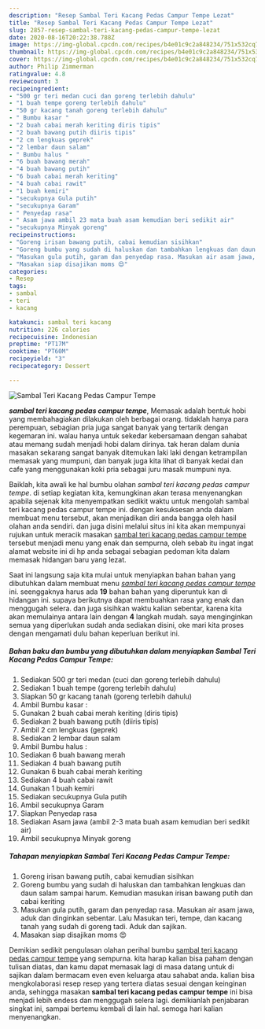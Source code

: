 ```yaml
---
description: "Resep Sambal Teri Kacang Pedas Campur Tempe Lezat"
title: "Resep Sambal Teri Kacang Pedas Campur Tempe Lezat"
slug: 2857-resep-sambal-teri-kacang-pedas-campur-tempe-lezat
date: 2020-08-16T20:22:38.788Z
image: https://img-global.cpcdn.com/recipes/b4e01c9c2a848234/751x532cq70/sambal-teri-kacang-pedas-campur-tempe-foto-resep-utama.jpg
thumbnail: https://img-global.cpcdn.com/recipes/b4e01c9c2a848234/751x532cq70/sambal-teri-kacang-pedas-campur-tempe-foto-resep-utama.jpg
cover: https://img-global.cpcdn.com/recipes/b4e01c9c2a848234/751x532cq70/sambal-teri-kacang-pedas-campur-tempe-foto-resep-utama.jpg
author: Philip Zimmerman
ratingvalue: 4.8
reviewcount: 3
recipeingredient:
- "500 gr teri medan cuci dan goreng terlebih dahulu"
- "1 buah tempe goreng terlebih dahulu"
- "50 gr kacang tanah goreng terlebih dahulu"
- " Bumbu kasar "
- "2 buah cabai merah keriting diris tipis"
- "2 buah bawang putih diiris tipis"
- "2 cm lengkuas geprek"
- "2 lembar daun salam"
- " Bumbu halus "
- "6 buah bawang merah"
- "4 buah bawang putih"
- "6 buah cabai merah keriting"
- "4 buah cabai rawit"
- "1 buah kemiri"
- "secukupnya Gula putih"
- "secukupnya Garam"
- " Penyedap rasa"
- " Asam jawa ambil 23 mata buah asam kemudian beri sedikit air"
- "secukupnya Minyak goreng"
recipeinstructions:
- "Goreng irisan bawang putih, cabai kemudian sisihkan"
- "Goreng bumbu yang sudah di haluskan dan tambahkan lengkuas dan daun salam sampai harum. Kemudian masukan irisan bawang putih dan cabai keriting"
- "Masukan gula putih, garam dan penyedap rasa. Masukan air asam jawa, aduk dan dinginkan sebentar. Lalu Masukan teri, tempe, dan kacang tanah yang sudah di goreng tadi. Aduk dan sajikan."
- "Masakan siap disajikan moms 😍"
categories:
- Resep
tags:
- sambal
- teri
- kacang

katakunci: sambal teri kacang 
nutrition: 226 calories
recipecuisine: Indonesian
preptime: "PT17M"
cooktime: "PT60M"
recipeyield: "3"
recipecategory: Dessert

---
```



![Sambal Teri Kacang Pedas Campur Tempe](https://img-global.cpcdn.com/recipes/b4e01c9c2a848234/751x532cq70/sambal-teri-kacang-pedas-campur-tempe-foto-resep-utama.jpg)

<b><i>sambal teri kacang pedas campur tempe</i></b>, Memasak adalah bentuk hobi yang membahagiakan dilakukan oleh berbagai orang. tidaklah hanya para perempuan, sebagian pria juga sangat banyak yang tertarik dengan kegemaran ini. walau hanya untuk sekedar kebersamaan dengan sahabat atau memang sudah menjadi hobi dalam dirinya. tak heran dalam dunia masakan sekarang sangat banyak ditemukan laki laki dengan ketrampilan memasak yang mumpuni, dan banyak juga kita lihat di banyak kedai dan cafe yang menggunakan koki pria sebagai juru masak mumpuni nya.



Baiklah, kita awali ke hal bumbu olahan <i>sambal teri kacang pedas campur tempe</i>. di setiap kegiatan kita, kemungkinan akan terasa menyenangkan apabila sejenak kita menyempatkan sedikit waktu untuk mengolah sambal teri kacang pedas campur tempe ini. dengan kesuksesan anda dalam membuat menu tersebut, akan menjadikan diri anda bangga oleh hasil olahan anda sendiri. dan juga disini melalui situs ini kita akan mempunyai rujukan untuk meracik masakan <u>sambal teri kacang pedas campur tempe</u> tersebut menjadi menu yang enak dan sempurna, oleh sebab itu ingat ingat alamat website ini di hp anda sebagai sebagian pedoman kita dalam memasak hidangan baru yang lezat.


Saat ini langsung saja kita mulai untuk menyiapkan bahan bahan yang dibutuhkan dalam membuat menu <u><i>sambal teri kacang pedas campur tempe</i></u> ini. seenggaknya harus ada <b>19</b> bahan bahan yang diperuntuk kan di hidangan ini. supaya berikutnya dapat membuahkan rasa yang enak dan menggugah selera. dan juga sisihkan waktu kalian sebentar, karena kita akan memulainya antara lain dengan <b>4</b> langkah mudah. saya menginginkan semua yang diperlukan sudah anda sediakan disini, oke mari kita proses dengan mengamati dulu bahan keperluan berikut ini.

<!--inarticleads1-->

##### Bahan baku dan bumbu yang dibutuhkan dalam menyiapkan Sambal Teri Kacang Pedas Campur Tempe:

1. Sediakan 500 gr teri medan (cuci dan goreng terlebih dahulu)
1. Sediakan 1 buah tempe (goreng terlebih dahulu)
1. Siapkan 50 gr kacang tanah (goreng terlebih dahulu)
1. Ambil  Bumbu kasar :
1. Gunakan 2 buah cabai merah keriting (diris tipis)
1. Sediakan 2 buah bawang putih (diiris tipis)
1. Ambil 2 cm lengkuas (geprek)
1. Sediakan 2 lembar daun salam
1. Ambil  Bumbu halus :
1. Sediakan 6 buah bawang merah
1. Sediakan 4 buah bawang putih
1. Gunakan 6 buah cabai merah keriting
1. Sediakan 4 buah cabai rawit
1. Gunakan 1 buah kemiri
1. Sediakan secukupnya Gula putih
1. Ambil secukupnya Garam
1. Siapkan  Penyedap rasa
1. Sediakan  Asam jawa (ambil 2-3 mata buah asam kemudian beri sedikit air)
1. Ambil secukupnya Minyak goreng




<!--inarticleads2-->

##### Tahapan menyiapkan Sambal Teri Kacang Pedas Campur Tempe:

1. Goreng irisan bawang putih, cabai kemudian sisihkan
1. Goreng bumbu yang sudah di haluskan dan tambahkan lengkuas dan daun salam sampai harum. Kemudian masukan irisan bawang putih dan cabai keriting
1. Masukan gula putih, garam dan penyedap rasa. Masukan air asam jawa, aduk dan dinginkan sebentar. Lalu Masukan teri, tempe, dan kacang tanah yang sudah di goreng tadi. Aduk dan sajikan.
1. Masakan siap disajikan moms 😍




Demikian sedikit pengulasan olahan perihal bumbu <u>sambal teri kacang pedas campur tempe</u> yang sempurna. kita harap kalian bisa paham dengan tulisan diatas, dan kamu dapat memasak lagi di masa datang untuk di sajikan dalam bermacam even even keluarga atau sahabat anda. kalian bisa mengkolaborasi resep resep yang tertera diatas sesuai dengan keinginan anda, sehingga masakan <b>sambal teri kacang pedas campur tempe</b> ini bisa menjadi lebih endess dan menggugah selera lagi. demikianlah penjabaran singkat ini, sampai bertemu kembali di lain hal. semoga hari kalian menyenangkan.
